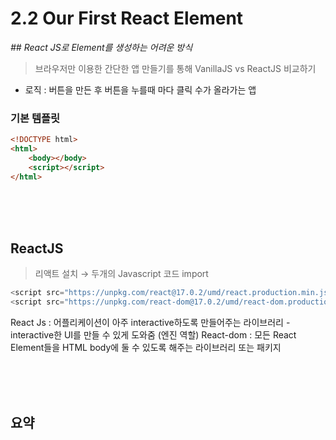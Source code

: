 # 2.2 Our First React Element

*## React JS로 Element를 생성하는 어려운 방식*

> 브라우저만 이용한 간단한 앱 만들기를 통해 VanillaJS vs ReactJS 비교하기
- 로직 : 버튼을 만든 후 버튼을 누를때 마다 클릭 수가 올라가는 앱

### 기본 템플릿
```html
<!DOCTYPE html>
<html>
    <body></body>
    <script></script>
</html> 
```

<br>
<br>
<br>

## ReactJS
> 리액트 설치 → 두개의 Javascript 코드 import
```javascript
<script src="https://unpkg.com/react@17.0.2/umd/react.production.min.js"></script>
<script src="https://unpkg.com/react-dom@17.0.2/umd/react-dom.production.min.js"></script>
```

React Js : 어플리케이션이 아주 interactive하도록 만들어주는 라이브러리 - interactive한 UI를 만들 수 있게 도와줌 (엔진 역할)
React-dom : 모든 React Element들을 HTML body에 둘 수 있도록 해주는 라이브러리 또는 패키지 



<br>
<br>
<br>

## 요약